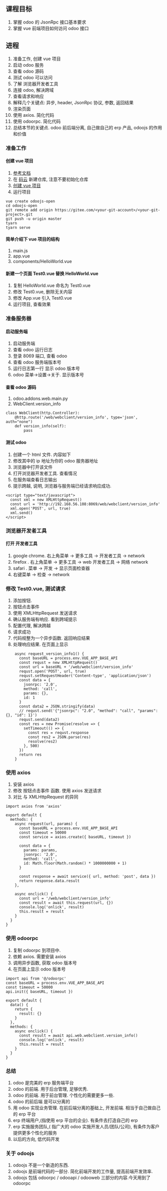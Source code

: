 ## 课程目标

1. 掌握 odoo 的 JsonRpc 接口基本要求
2. 掌握 vue 前端项目如何访问 odoo 接口

## 进程

1. 准备工作, 创建 vue 项目
2. 启动 odoo 服务
3. 查看 odoo 源码
4. 测试 odoo 可以访问
5. 了解 浏览器开发者工具
6. 连接 odoo, 解决跨域
7. 查看请求和响应
8. 解释几个关键点: 异步, header, JsonRpc 协议, 参数, 返回结果
9. 渲染页面
10. 使用 axios. 简化代码
11. 使用 odoorpc. 简化代码
12. 总结本节的关键点. odoo 前后端分离, 自己做自己的 erp 产品, odoojs 的作用和价值

### 准备工作

#### 创建 vue 项目

1. [参考文档](https://gitee.com/odoowww/odoojs/blob/master/docs/tutorial/00.create.project.md)
2. 在 [码云](https://gitee.com/) 新建仓库, 注意不要初始化仓库
3. [创建 vue 项目](https://cli.vuejs.org/zh/guide/creating-a-project.html)
4. 运行项目

```
vue create odoojs-open
cd odoojs-open
git remote add origin https://gitee.com/<your-git-account>/<your-git-project>.git
git push -u origin master
tyarn
tyarn serve
```

#### 简单介绍下 vue 项目的结构

1. main.js
2. app.vue
3. components/HelloWorld.vue

#### 新建一个页面 Test0.vue 替换 HelloWorld.vue

1. 复制 HelloWorld.vue 命名为 Test0.vue
2. 修改 Test0.vue, 删除无关内容
3. 修改 App.vue 引入 Test0.vue
4. 运行项目, 查看效果

### 准备服务器

#### 启动服务端

1. 启动服务端
2. 查看 odoo 运行日志
3. 登录 8069 端口, 查看 odoo
4. 查看 odoo 服务端版本号
5. 运行日志第一行 显示 odoo 版本号
6. odoo 菜单->设置->关于. 显示版本号

#### 查看 odoo 源码

1. odoo.addons.web.main.py
2. WebClient.version_info

```
class WebClient(http.Controller):
    @http.route('/web/webclient/version_info', type='json', auth="none")
    def version_info(self):
        pass
```

#### 测试 odoo

1. 创建一个 html 文件. 内容如下
2. 修改其中的 ip 地址为你的 odoo 服务器地址
3. 浏览器中打开该文件
4. 打开浏览器开发者工具. 查看情况
5. 在服务端查看日志输出
6. 提示跨越, 说明, 浏览器与服务端已经请求响应成功.

```
<script type="text/javascript">
  const xml = new XMLHttpRequest()
  const url = 'http://192.168.56.108:8069/web/webclient/version_info'
  xml.open('POST', url, true)
  xml.send()
</script>

```

### 浏览器开发者工具

#### 打开 开发者工具

1. google chrome. 右上角菜单 -> 更多工具 -> 开发者工具 -> network
2. firefox . 右上角菜单 -> 更多工具 -> web 开发者工具 -> 网络 network
3. safari . 菜单 -> 开发 -> 显示页面检查器
4. 右键菜单 -> 检查 -> network

### 修改 Test0.vue, 测试请求

1. 添加按钮.
2. 按钮点击事件
3. 使用 XMLHttpRequest 发送请求
4. 确认服务端有响应. 看到跨域提示
5. 配置代理, 解决跨越
6. 请求成功
7. 代码规整为一个异步函数. 返回响应结果
8. 处理响应结果. 在页面上显示

```
    async request_version_info1() {
      const baseURL = process.env.VUE_APP_BASE_API
      const requst = new XMLHttpRequest()
      const url = baseURL + '/web/webclient/version_info'
      requst.open('POST', url, true)
      requst.setRequestHeader('Content-type', 'application/json')
      const data = {
        jsonrpc: '2.0',
        method: 'call',
        params: {},
        id: 1
      }
      const data2 = JSON.stringify(data)
      // requst.send('{"jsonrpc": "2.0", "method": "call", "params": {}, "id": 1}')
      requst.send(data2)
      const res = new Promise(resolve => {
        setTimeout(() => {
          const res = requst.response
          const res2 = JSON.parse(res)
          resolve(res2)
        }, 500)
      })
      return res
    }

```

### 使用 axios

1. 安装 axios
2. 修改 按钮点击事件 函数. 使用 axios 发送请求
3. 对比 与 XMLHttpRequest 的异同

```
import axios from 'axios'

export default {
  methods: {
    async request(url, params) {
      const baseURL = process.env.VUE_APP_BASE_API
      const timeout = 50000
      const service = axios.create({ baseURL, timeout })

      const data = {
        params: params,
        jsonrpc: '2.0',
        method: 'call',
        id: Math.floor(Math.random() * 1000000000 + 1)
      }

      const response = await service({ url, method: 'post', data })
      return response.data.result
    },

    async onclick() {
      const url = '/web/webclient/version_info'
      const result = await this.request(url, {})
      console.log('onlick', result)
      this.result = result
    }
  }
}

```

### 使用 odoorpc

1. 复制 odoorpc 到项目中.
2. 依赖 axios. 需要安装 axios
3. 调用异步函数, 获取 odoo 版本号
4. 在页面上显示 odoo 版本号

```
import api from '@/odoorpc'
const baseURL = process.env.VUE_APP_BASE_API
const timeout = 50000
api.init({ baseURL, timeout })

export default {
  data() {
    return {
      result: {}
    }
  },
  methods: {
    async onclick() {
      const result = await api.web.webclient.version_info()
      console.log('onlick', result)
      this.result = result
    }
  }
}
```

### 总结

1. odoo 是完美的 erp 服务端平台
2. odoo 的前端. 用于后台管理, 足够优秀.
3. odoo 的前端. 用于前台管理. 个性化的需要更多一些.
4. odoo 的前后端 是可以分离的
5. 用 odoo 实现业务管理. 在前后端分离的基础上, 开发前端. 相当于自己做自己的 erp 平台
6. erp 终端用户,(指使用 erp 平台的企业). 有条件去打造自己的 erp
7. erp 实施服务团队,( 指广大的 odoo 实施开发人员/团队/公司), 有条件为客户提供更多个性化的服务
8. 以后的方向, 低代码开发

### 关于 odoojs

1. odoojs 不是一个新造的东西.
2. odoojs 是前端代码的一部分. 简化前端开发的工作量, 提高前端开发效率.
3. odoojs 包括 odoorpc / odooapi / odooweb 三部分的内容.今天用到了 odoorpc
